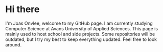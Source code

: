 # Hi there

I'm Joas Onvlee, welcome to my GitHub page. I am currently studying Computer Science at Avans University of Applied Sciences. This page is mainly used to host school and side projects. Some repositories will be outdated, but I try my best to keep everything updated. Feel free to look around.
